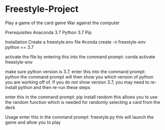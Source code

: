 # Freestyle-Project
Play a game of the card game War against the computer

Prerequisites
Anaconda 3.7
Python 3.7
Pip

Installation
Create a freestyle.env file  #conda create -n freestyle-env python == 3.7

activate the file by entering this into the command prompt: conda activate freestyle-env

make sure python version is 3.7, enter this into the command prompt: python
the command prompt will then show you which version of python you are working off of.  If you do not show version 3.7, you may need to re-install python and then re-run these steps

enter this in the command prompt: pip install random 
this allows you to use the random function which is needed for randomly selecting a card from the deck

Usage
enter this in the command prompt: freestyle.py 
this will launch the game and allow you to play